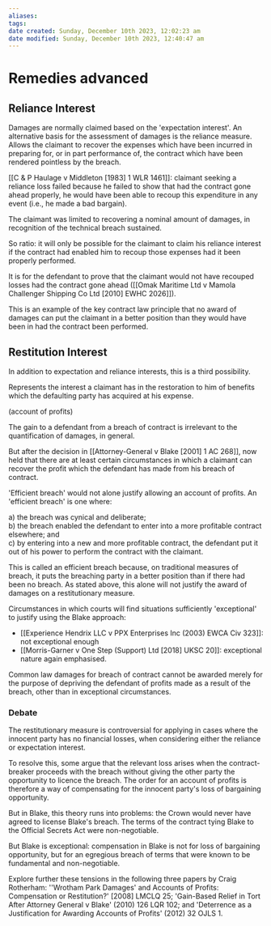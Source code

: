 ```yaml
---
aliases: 
tags: 
date created: Sunday, December 10th 2023, 12:02:23 am
date modified: Sunday, December 10th 2023, 12:40:47 am
---
```


# Remedies advanced

## Reliance Interest

Damages are normally claimed based on the 'expectation interest'. An alternative basis for the assessment of damages is the reliance measure. Allows the claimant to recover the expenses which have been incurred in preparing for, or in part performance of, the contract which have been rendered pointless by the breach.

[[C & P Haulage v Middleton [1983] 1 WLR 1461]]: claimant seeking a reliance loss failed because he failed to show that had the contract gone ahead properly, he would have been able to recoup this expenditure in any event (i.e., he made a bad bargain).

The claimant was limited to recovering a nominal amount of damages, in recognition of the technical breach sustained.

So ratio: it will only be possible for the claimant to claim his reliance interest if the contract had enabled him to recoup those expenses had it been properly performed.

It is for the defendant to prove that the claimant would not have recouped losses had the contract gone ahead ([[Omak Maritime Ltd v Mamola Challenger Shipping Co Ltd [2010] EWHC 2026]]).

This is an example of the key contract law principle that no award of damages can put the claimant in a better position than they would have been in had the contract been performed.

## Restitution Interest

In addition to expectation and reliance interests, this is a third possibility.

Represents the interest a claimant has in the restoration to him of benefits which the defaulting party has acquired at his expense.

(account of profits)

The gain to a defendant from a breach of contract is irrelevant to the quantification of damages, in general.

But after the decision in [[Attorney-General v Blake [2001] 1 AC 268]], now held that there are at least certain circumstances in which a claimant can recover the profit which the defendant has made from his breach of contract.

 'Efficient breach' would not alone justify allowing an account of profits. An 'efficient breach' is one where:

a) the breach was cynical and deliberate;  
b) the breach enabled the defendant to enter into a more profitable contract elsewhere; and  
c) by entering into a new and more profitable contract, the defendant put it out of his power to perform the contract with the claimant.

This is called an efficient breach because, on traditional measures of breach, it puts the breaching party in a better position than if there had been no breach. As stated above, this alone will not justify the award of damages on a restitutionary measure.

Circumstances in which courts will find situations sufficiently 'exceptional' to justify using the Blake approach:

- [[Experience Hendrix LLC v PPX Enterprises Inc (2003) EWCA Civ 323]]: not exceptional enough
- [[Morris-Garner v One Step (Support) Ltd [2018] UKSC 20]]: exceptional nature again emphasised.

Common law damages for breach of contract cannot be awarded merely for the purpose of depriving the defendant of profits made as a result of the breach, other than in exceptional circumstances.

### Debate

The restitutionary measure is controversial for applying in cases where the innocent party has no financial losses, when considering either the reliance or expectation interest.

To resolve this, some argue that the relevant loss arises when the contract-breaker proceeds with the breach without giving the other party the opportunity to licence the breach. The order for an account of profits is therefore a way of compensating for the innocent party's loss of bargaining opportunity.

But in Blake, this theory runs into problems: the Crown would never have agreed to license Blake's breach. The terms of the contract tying Blake to the Official Secrets Act were non-negotiable.

But Blake is exceptional: compensation in Blake is not for loss of bargaining opportunity, but for an egregious breach of terms that were known to be fundamental and non-negotiable.

Explore further these tensions in the following three papers by Craig Rotherham: ''Wrotham Park Damages' and Accounts of Profits: Compensation or Restitution?' [2008] LMCLQ 25; 'Gain-Based Relief in Tort After Attorney General v Blake' (2010) 126 LQR 102; and 'Deterrence as a Justification for Awarding Accounts of Profits' (2012) 32 OJLS 1.
